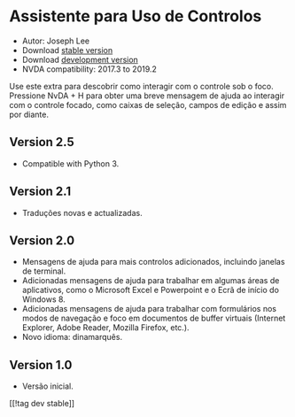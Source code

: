 # Assistente para Uso de Controlos #

* Autor: Joseph Lee
* Download [stable version][1]
* Download [development version][2]
* NVDA compatibility: 2017.3 to 2019.2

Use este extra para descobrir como interagir com o controle sob o
foco. Pressione NvDA + H para obter uma breve mensagem de ajuda ao interagir
com o controle focado, como caixas de seleção, campos de edição e assim por
diante.

## Version 2.5

* Compatible with Python 3.

## Version 2.1

* Traduções novas e actualizadas.

## Version 2.0

* Mensagens de ajuda para mais controlos adicionados, incluindo janelas de
  terminal.
* Adicionadas mensagens de ajuda para trabalhar em algumas áreas de
  aplicativos, como o Microsoft Excel e Powerpoint e o Ecrã de início do
  Windows 8.
* Adicionadas mensagens de ajuda para trabalhar com formulários nos modos de
  navegação e foco em documentos de buffer virtuais (Internet Explorer,
  Adobe Reader, Mozilla Firefox, etc.).
* Novo idioma: dinamarquês.

## Version 1.0

* Versão inicial.


[[!tag dev stable]]

[1]: https://addons.nvda-project.org/files/get.php?file=cua

[2]: https://addons.nvda-project.org/files/get.php?file=cua-dev
